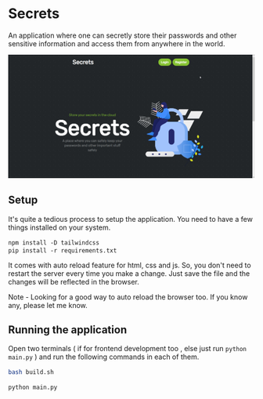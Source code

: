 # Secrets
An application where one can secretly store their passwords and other sensitive information and access them from anywhere in the world.

![Secrets](./templates/static/images/banner.png)

## Setup 
It's quite a tedious process to setup the application. You need to have a few things installed on your system.
```
npm install -D tailwindcss
pip install -r requirements.txt
```

It comes with auto reload feature for html, css and js. So, you don't need to restart the server every time you make a change. Just save the file and the changes will be reflected in the browser.

Note - Looking for a good way to auto reload the browser too. If you know any, please let me know.

## Running the application
Open two terminals ( if for frontend development too , else just run `python main.py` ) and run the following commands in each of them.
```bash
bash build.sh
```
```bash
python main.py
```